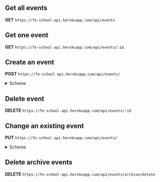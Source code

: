 ## Get all events ##
**GET** `https://fe-school-api.herokuapp.com/api/events`
## Get one event ##
**GET** `https://fe-school-api.herokuapp.com/api/events/:id`
## Create an event ##
**POST** `https://fe-school-api.herokuapp.com/api/events/`
<details><summary>Scheme</summary>

```json
    {
        "theme": "string",
        "comment": "string",
        "date": "string",
        "favorite": "boolean",
        "archive": "boolean"
    }
```

</details>

## Delete event ##
**DELETE** `https://fe-school-api.herokuapp.com/api/events/:id`

## Change an existing event ##
**PUT** `https://fe-school-api.herokuapp.com/api/events/`
<details><summary>Scheme</summary>

```json
    {
        "id": "string",
        "theme": "string",
        "comment": "string",
        "date": "string",
        "favorite": "boolean",
        "archive": "boolean"
    }
```

</details>

## Delete archive events ##
**DELETE** `https://fe-school-api.herokuapp.com/api/events/archive/delete`